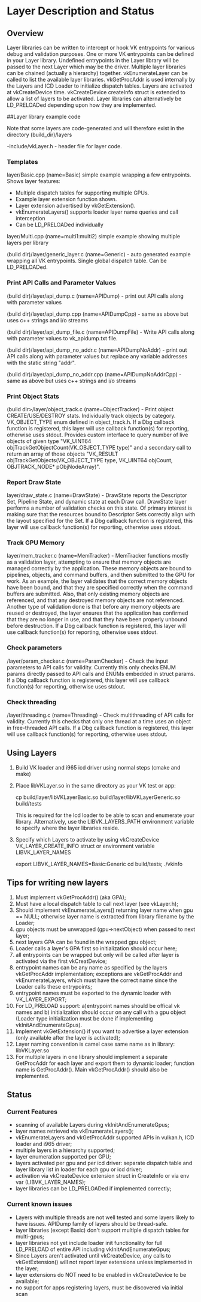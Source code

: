 # Layer Description and Status

## Overview

Layer libraries can be written to intercept or hook VK entrypoints for various
debug and validation purposes.  One or more VK entrypoints can be defined in your Layer
library.  Undefined entrypoints in the Layer library will be passed to the next Layer which
may be the driver.  Multiple layer libraries can be chained (actually a hierarchy) together.
vkEnumerateLayer can be called to list the available layer libraries.  vkGetProcAddr is
used internally by the Layers and ICD Loader to initialize dispatch tables. Layers are
activated at vkCreateDevice time. vkCreateDevice createInfo struct is extended to allow
a list of layers to be activated.  Layer libraries can alternatively be LD\_PRELOADed depending
upon how they are implemented.

##Layer library example code

Note that some layers are code-generated and will therefore exist in the directory (build_dir)/layers

-include/vkLayer.h  - header file for layer code.

### Templates
layer/Basic.cpp (name=Basic) simple example wrapping a few entrypoints. Shows layer features:
- Multiple dispatch tables for supporting multiple GPUs.
- Example layer extension function shown.
- Layer extension advertised by vkGetExtension().
- vkEnumerateLayers() supports loader layer name queries and call interception
- Can be LD\_PRELOADed individually

layer/Multi.cpp (name=multi1:multi2) simple example showing multiple layers per library
    
(build dir)/layer/generic_layer.c (name=Generic) - auto generated example wrapping all VK entrypoints. Single global dispatch table. Can be LD\_PRELOADed.

### Print API Calls and Parameter Values
(build dir)/layer/api_dump.c (name=APIDump) - print out API calls along with parameter values

(build dir)/layer/api_dump.cpp (name=APIDumpCpp) - same as above but uses c++ strings and i/o streams

(build dir)/layer/api\_dump\_file.c (name=APIDumpFile) - Write API calls along with parameter values to vk\_apidump.txt file.

(build dir)/layer/api\_dump\_no\_addr.c (name=APIDumpNoAddr) - print out API calls along with parameter values but replace any variable addresses with the static string "addr".

(build dir)/layer/api\_dump\_no\_addr.cpp (name=APIDumpNoAddrCpp) - same as above but uses c++ strings and i/o streams

### Print Object Stats
(build dir>/layer/object_track.c (name=ObjectTracker) - Print object CREATE/USE/DESTROY stats. Individually track objects by category. VK\_OBJECT\_TYPE enum defined in object_track.h. If a Dbg callback function is registered, this layer will use callback function(s) for reporting, otherwise uses stdout. Provides custom interface to query number of live objects of given type  "VK\_UINT64 objTrackGetObjectCount(VK\_OBJECT\_TYPE type)" and a secondary call to return an array of those objects "VK\_RESULT objTrackGetObjects(VK\_OBJECT\_TYPE type, VK\_UINT64 objCount, OBJTRACK\_NODE* pObjNodeArray)".

### Report Draw State
layer/draw\_state.c (name=DrawState) - DrawState reports the Descriptor Set, Pipeline State, and dynamic state at each Draw call. DrawState layer performs a number of validation checks on this state. Of primary interest is making sure that the resources bound to Descriptor Sets correctly align with the layout specified for the Set. If a Dbg callback function is registered, this layer will use callback function(s) for reporting, otherwise uses stdout. 

### Track GPU Memory
layer/mem\_tracker.c (name=MemTracker) - MemTracker functions mostly as a validation layer, attempting to ensure that memory objects are managed correctly by the application.  These memory objects are bound to pipelines, objects, and command buffers, and then submitted to the GPU for work.  As an example, the layer validates that the correct memory objects have been bound, and that they are specified correctly when the command buffers are submitted.  Also, that only existing memory objects are referenced, and that any destroyed memory objects are not referenced.  Another type of validation done is that before any memory objects are reused or destroyed, the layer ensures that the application has confirmed that they are no longer in use, and that they have been properly unbound before destruction. If a Dbg callback function is registered, this layer will use callback function(s) for reporting, otherwise uses stdout.

### Check parameters
<build dir>/layer/param_checker.c (name=ParamChecker) - Check the input parameters to API calls for validity. Currently this only checks ENUM params directly passed to API calls and ENUMs embedded in struct params. If a Dbg callback function is registered, this layer will use callback function(s) for reporting, otherwise uses stdout.

### Check threading
<build dir>/layer/threading.c (name=Threading) - Check multithreading of API calls for validity. Currently this checks that only one thread at a time uses an object in free-threaded API calls. If a Dbg callback function is registered, this layer will use callback function(s) for reporting, otherwise uses stdout.

## Using Layers

1. Build VK loader  and i965 icd driver using normal steps (cmake and make)
2. Place libVKLayer<name>.so in the same directory as your VK test or app:

    cp build/layer/libVKLayerBasic.so build/layer/libVKLayerGeneric.so build/tests

    This is required for the Icd loader to be able to scan and enumerate your library. Alternatively, use the LIBVK\_LAYERS\_PATH environment variable to specify where the layer libraries reside.

3. Specify which Layers to activate by using 
vkCreateDevice VK\_LAYER\_CREATE\_INFO struct or environment variable LIBVK\_LAYER\_NAMES

    export LIBVK\_LAYER\_NAMES=Basic:Generic
    cd build/tests; ./vkinfo

## Tips for writing new layers

1. Must implement vkGetProcAddr() (aka GPA);
2. Must have a local dispatch table to call next layer (see vkLayer.h);
3. Should implement vkEnumerateLayers() returning layer name when gpu == NULL; otherwise layer name is extracted from library filename by the Loader;
4. gpu objects must be unwrapped (gpu->nextObject) when passed to next layer;
5. next layers GPA can be found in the wrapped gpu object;
6. Loader calls a layer's GPA first  so initialization should occur here;
7. all entrypoints can be wrapped but only will be called after layer is activated
    via the first vkCreatDevice;
8. entrypoint names can be any name as specified by the layers vkGetProcAddr
    implementation; exceptions are vkGetProcAddr and vkEnumerateLayers,
    which must have the correct name since the Loader calls these entrypoints;
9. entrypoint names must be exported to the dynamic loader with VK\_LAYER\_EXPORT;
10. For LD\_PRELOAD support: a)entrypoint names should be offical vk names and
    b) initialization should occur on any call with a gpu object (Loader type
    initialization must be done if implementing vkInitAndEnumerateGpus).
11. Implement vkGetExtension() if you want to advertise a layer extension
    (only available after the layer is activated);
12. Layer naming convention is camel case same name as in library: libVKLayer<name>.so
13. For multiple layers in one library should implement a separate GetProcAddr for each
    layer and export them to dynamic loader;  function name is <layerName>GetProcAddr().
    Main vkGetProcAddr() should also be implemented.

## Status

### Current Features

- scanning of available Layers during vkInitAndEnumerateGpus;
- layer names retrieved via vkEnumerateLayers();
- vkEnumerateLayers and vkGetProcAddr supported APIs in vulkan.h, ICD loader and i965 driver;
- multiple layers in a hierarchy supported;
- layer enumeration supported per GPU;
- layers activated per gpu and per icd driver: separate  dispatch table and layer library list in loader for each gpu or icd driver;
- activation via vkCreateDevice extension struct in CreateInfo or via env var (LIBVK\_LAYER\_NAMES);
- layer libraries can be LD\_PRELOADed if implemented correctly;

### Current known issues

- Layers with multiple threads are not well tested and some layers likely to have issues. APIDump family of layers should be thread-safe.
- layer libraries (except Basic) don't support multiple dispatch tables for multi-gpus;
- layer libraries not yet include loader init functionality for full LD\_PRELOAD of entire API including vkInitAndEnumerateGpus;
- Since Layers aren't activated until vkCreateDevice, any calls to vkGetExtension() will not report layer extensions unless implemented in the layer;
- layer extensions do NOT need to be enabled in vkCreateDevice to be available;
- no support for apps registering layers, must be discovered via initial scan

